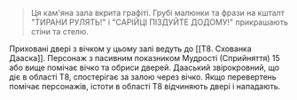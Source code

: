 > Ця кам'яна зала вкрита графіті. Грубі малюнки та фрази на кшталт "ТИРАНИ РУЛЯТЬ!" і "САРІЙЦІ ПІЗДУЙТЕ ДОДОМУ!" прикрашають стіни та стелю.

Приховані двері з вічком у цьому залі ведуть до [[T8. Схованка Дааска]]. Персонаж з пасивним показником Мудрості (Сприйняття) 15 або вище помічає вічко та обриси дверей.
Дааський звірокровний, що діє в області T8, спостерігає за залою через вічко. Якщо перевертень помічає персонажів, істоти в області T8 відчиняють двері і нападають.